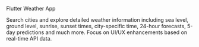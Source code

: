Flutter Weather App

Search cities and explore detailed weather information including sea level, ground level, sunrise, sunset times, city-specific time, 24-hour forecasts, 5-day predictions and much more.
Focus on UI/UX enhancements based on real-time API data.
